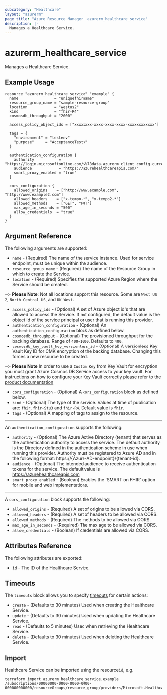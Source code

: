 ```yaml
---
subcategory: "Healthcare"
layout: "azurerm"
page_title: "Azure Resource Manager: azurerm_healthcare_service"
description: |-
  Manages a Healthcare Service.
---
```


# azurerm_healthcare_service

Manages a Healthcare Service.

## Example Usage

```hcl
resource "azurerm_healthcare_service" "example" {
  name                = "uniquefhirname"
  resource_group_name = "sample-resource-group"
  location            = "westus2"
  kind                = "fhir-R4"
  cosmosdb_throughput = "2000"

  access_policy_object_ids = ["xxxxxxxx-xxxx-xxxx-xxxx-xxxxxxxxxxxx"]

  tags = {
    "environment" = "testenv"
    "purpose"     = "AcceptanceTests"
  }

  authentication_configuration {
    authority           = "https://login.microsoftonline.com/$%7Bdata.azurerm_client_config.current.tenant_id%7D"
    audience            = "https://azurehealthcareapis.com/"
    smart_proxy_enabled = "true"
  }

  cors_configuration {
    allowed_origins    = ["http://www.example.com", "http://www.example2.com"]
    allowed_headers    = ["x-tempo-*", "x-tempo2-*"]
    allowed_methods    = ["GET", "PUT"]
    max_age_in_seconds = "500"
    allow_credentials  = "true"
  }
}
```

## Argument Reference

The following arguments are supported:

* `name` - (Required) The name of the service instance. Used for service endpoint, must be unique within the audience.
* `resource_group_name` - (Required) The name of the Resource Group in which to create the Service.
* `location` - (Required) Specifies the supported Azure Region where the Service should be created.

~> **Please Note**: Not all locations support this resource. Some are `West US 2`, `North Central US`, and `UK West`.

* `access_policy_ids` - (Optional) A set of Azure object id's that are allowed to access the Service. If not configured, the default value is the object id of the service principal or user that is running this provider.
* `authentication_configuration` - (Optional) An `authentication_configuration` block as defined below.
* `cosmosdb_throughput` - (Optional) The provisioned throughput for the backing database. Range of `400`-`1000`. Defaults to `400`.
* `cosmosdb_key_vault_key_versionless_id` - (Optional) A versionless Key Vault Key ID for CMK encryption of the backing database. Changing this forces a new resource to be created.

~> **Please Note** In order to use a `Custom Key` from Key Vault for encryption you must grant Azure Cosmos DB Service access to your key vault. For instructions on how to configure your Key Vault correctly please refer to the [product documentation](https://docs.microsoft.com/en-us/azure/cosmos-db/how-to-setup-cmk#add-an-access-policy-to-your-azure-key-vault-instance)

* `cors_configuration` - (Optional) A `cors_configuration` block as defined below.
* `kind` - (Optional) The type of the service. Values at time of publication are: `fhir`, `fhir-Stu3` and `fhir-R4`. Default value is `fhir`.
* `tags` - (Optional) A mapping of tags to assign to the resource.

---
An `authentication_configuration` supports the following:

* `authority` - (Optional) The Azure Active Directory (tenant) that serves as the authentication authority to access the service. The default authority is the Directory defined in the authentication scheme in use when running this provider.
Authority must be registered to Azure AD and in the following format: https://{Azure-AD-endpoint}/{tenant-id}.
* `audience` - (Optional) The intended audience to receive authentication tokens for the service. The default value is https://azurehealthcareapis.com
* `smart_proxy_enabled` - (Boolean) Enables the 'SMART on FHIR' option for mobile and web implementations.

---
A `cors_configuration` block supports the following:

* `allowed_origins` - (Required) A set of origins to be allowed via CORS.
* `allowed_headers` - (Required) A set of headers to be allowed via CORS.
* `allowed_methods` - (Required) The methods to be allowed via CORS.
* `max_age_in_seconds` - (Required) The max age to be allowed via CORS.
* `allow_credentials` - (Boolean) If credentials are allowed via CORS.

## Attributes Reference

The following attributes are exported:

* `id` - The ID of the Healthcare Service.

## Timeouts



The `timeouts` block allows you to specify [timeouts](https://www.terraform.io/docs/configuration/resources.html#timeouts) for certain actions:

* `create` - (Defaults to 30 minutes) Used when creating the Healthcare Service.
* `update` - (Defaults to 30 minutes) Used when updating the Healthcare Service.
* `read` - (Defaults to 5 minutes) Used when retrieving the Healthcare Service.
* `delete` - (Defaults to 30 minutes) Used when deleting the Healthcare Service.

## Import

Healthcare Service can be imported using the resource`id`, e.g.

```shell
terraform import azurerm_healthcare_service.example /subscriptions/00000000-0000-0000-0000-000000000000/resourceGroups/resource_group/providers/Microsoft.HealthcareApis/services/service_name
```
